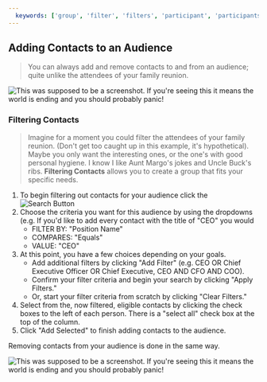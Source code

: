 ```yaml
---
  keywords: ['group', 'filter', 'filters', 'participant', 'participants', ]
---
```



## Adding Contacts to an Audience

>You can always add and remove contacts to and from an audience; quite unlike the attendees of your family reunion.

![This was supposed to be a screenshot. If you're seeing this it means the world is ending and you should probably panic!](https://s3.amazonaws.com/peer60_organizations/documentation+tbd/groups_details/Adding-Contacts-to-an-Audience.gif)


### Filtering Contacts

> Imagine for a moment you could filter the attendees of your family reunion. (Don't get too caught up in this example, it's hypothetical). Maybe you only want the interesting ones, or the one's with good personal hygiene.  I know I like Aunt Margo's jokes and Uncle Buck's ribs. **Filtering Contacts** allows you to create a group that fits your specific needs.

1. To begin filtering out contacts for your audience click the ![Search Button](https://s3.amazonaws.com/peer60_organizations/documentation+tbd/Icons/Search+Icon.png)
2. Choose the criteria you want for this audience by using the dropdowns (e.g. If you'd like to add every contact with the title of "CEO" you would 
	* FILTER BY: "Position Name" 
	* COMPARES: "Equals" 
	* VALUE:  "CEO" 
3. At this point, you have a few choices depending on your goals.
	* Add additional filters by clicking "Add Filter" (e.g. CEO OR Chief Executive Officer OR Chief Executive, CEO AND CFO AND COO). 
	* Confirm your filter criteria and begin your search by clicking "Apply Filters."
	* Or, start your filter criteria from scratch by clicking "Clear Filters."
4. Select from the, now filtered, eligible contacts by clicking the check boxes to the left of each person. There is a "select all" check box at the top of the column. 
5. Click "Add Selected" to finish adding contacts to the audience. 

Removing contacts from your audience is done in the same way. 

![This was supposed to be a screenshot. If you're seeing this it means the world is ending and you should probably panic!](https://s3.amazonaws.com/peer60_organizations/documentation+tbd/groups_details/Filtering-an-Audience.gif)



